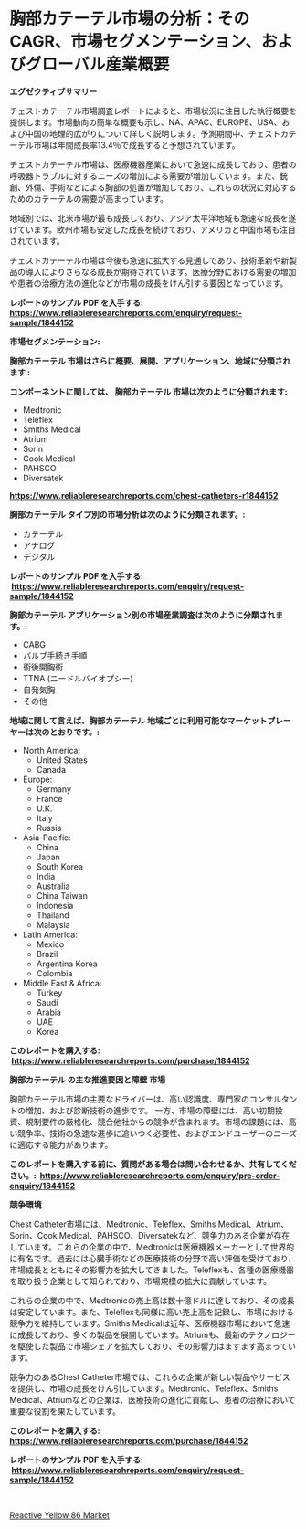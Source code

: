 <p><h1>胸部カテーテル市場の分析：そのCAGR、市場セグメンテーション、およびグローバル産業概要</h1></p><p><strong>エグゼクティブサマリー</strong></p>
<p><p>チェストカテーテル市場調査レポートによると、市場状況に注目した執行概要を提供します。市場動向の簡単な概要も示し、NA、APAC、EUROPE、USA、および中国の地理的広がりについて詳しく説明します。予測期間中、チェストカテーテル市場は年間成長率13.4％で成長すると予想されています。</p><p>チェストカテーテル市場は、医療機器産業において急速に成長しており、患者の呼吸器トラブルに対するニーズの増加による需要が増加しています。また、銃創、外傷、手術などによる胸部の処置が増加しており、これらの状況に対応するためのカテーテルの需要が高まっています。</p><p>地域別では、北米市場が最も成長しており、アジア太平洋地域も急速な成長を遂げています。欧州市場も安定した成長を続けており、アメリカと中国市場も注目されています。</p><p>チェストカテーテル市場は今後も急速に拡大する見通しであり、技術革新や新製品の導入によりさらなる成長が期待されています。医療分野における需要の増加や患者の治療方法の進化などが市場の成長をけん引する要因となっています。</p></p>
<p><strong>レポートのサンプル PDF を入手する: <a href="https://www.reliableresearchreports.com/enquiry/request-sample/1844152">https://www.reliableresearchreports.com/enquiry/request-sample/1844152</a></strong></p>
<p><strong>市場セグメンテーション:</strong></p>
<p><strong> 胸部カテーテル 市場はさらに概要、展開、アプリケーション、地域に分類されます :</strong></p>
<p><strong>コンポーネントに関しては、 胸部カテーテル 市場は次のように分類されます: &nbsp;</strong></p>
<p><ul><li>Medtronic</li><li>Teleflex</li><li>Smiths Medical</li><li>Atrium</li><li>Sorin</li><li>Cook Medical</li><li>PAHSCO</li><li>Diversatek</li></ul></p>
<p><strong><a href="https://www.reliableresearchreports.com/chest-catheters-r1844152">https://www.reliableresearchreports.com/chest-catheters-r1844152</a></strong></p>
<p><strong> 胸部カテーテル タイプ別の市場分析は次のように分類されます。:</strong></p>
<p><ul><li>カテーテル</li><li>アナログ</li><li>デジタル</li></ul></p>
<p><strong>レポートのサンプル PDF を入手する: &nbsp;<a href="https://www.reliableresearchreports.com/enquiry/request-sample/1844152">https://www.reliableresearchreports.com/enquiry/request-sample/1844152</a></strong></p>
<p><strong> 胸部カテーテル アプリケーション別の市場産業調査は次のように分類されます。:</strong></p>
<p><ul><li>CABG</li><li>バルブ手続き手順</li><li>術後開胸術</li><li>TTNA (ニードルバイオプシー)</li><li>自発気胸</li><li>その他</li></ul></p>
<p><strong>地域に関して言えば、胸部カテーテル 地域ごとに利用可能なマーケットプレーヤーは次のとおりです。:</strong></p>
<p><ul>
    <li>
        North America:
        <ul>
            <li>United States</li>
            <li>Canada</li>
        </ul>
    </li>
    <li>
        Europe:
        <ul>
            <li>Germany</li>
            <li>France</li>
            <li>U.K.</li>
            <li>Italy</li>
            <li>Russia</li>
        </ul>
    </li>
    <li>
        Asia-Pacific:
        <ul>
            <li>China</li>
            <li>Japan</li>
            <li>South Korea</li>
            <li>India</li>
            <li>Australia</li>
            <li>China Taiwan</li>
            <li>Indonesia</li>
            <li>Thailand</li>
            <li>Malaysia</li>
        </ul>
    </li>
    <li>
        Latin America:
        <ul>
            <li>Mexico</li>
            <li>Brazil</li>
            <li>Argentina Korea</li>
            <li>Colombia</li>
        </ul>
    </li>
    <li>
        Middle East & Africa:
        <ul>
            <li>Turkey</li>
            <li>Saudi</li>
            <li>Arabia</li>
            <li>UAE</li>
            <li>Korea</li>
        </ul>
    </li>
    </ul></p>
<p><strong>このレポートを購入する: &nbsp;<a href="https://www.reliableresearchreports.com/purchase/1844152">https://www.reliableresearchreports.com/purchase/1844152</a></strong></p>
<p><strong>胸部カテーテル の主な推進要因と障壁 市場</strong></p>
<p><p>胸部カテーテル市場の主要なドライバーは、高い認識度、専門家のコンサルタントの増加、および診断技術の進歩です。 一方、市場の障壁には、高い初期投資、規制要件の厳格化、競合他社からの競争が含まれます。市場の課題には、高い競争率、技術の急速な進歩に追いつく必要性、およびエンドユーザーのニーズに適応する能力があります。</p></p>
<p><strong>このレポートを購入する前に、質問がある場合は問い合わせるか、共有してください。:&nbsp; <a href="https://www.reliableresearchreports.com/enquiry/pre-order-enquiry/1844152">https://www.reliableresearchreports.com/enquiry/pre-order-enquiry/1844152</a></strong></p>
<p><strong>競争環境</strong></p>
<p><p>Chest Catheter市場には、Medtronic、Teleflex、Smiths Medical、Atrium、Sorin、Cook Medical、PAHSCO、Diversatekなど、競争力のある企業が存在しています。これらの企業の中で、Medtronicは医療機器メーカーとして世界的に有名です。過去には心臓手術などの医療技術の分野で高い評価を受けており、市場成長とともにその影響力を拡大してきました。Teleflexも、各種の医療機器を取り扱う企業として知られており、市場規模の拡大に貢献しています。</p><p>これらの企業の中で、Medtronicの売上高は数十億ドルに達しており、その成長は安定しています。また、Teleflexも同様に高い売上高を記録し、市場における競争力を維持しています。Smiths Medicalは近年、医療機器市場において急速に成長しており、多くの製品を展開しています。Atriumも、最新のテクノロジーを駆使した製品で市場シェアを拡大しており、その影響力はますます高まっています。</p><p>競争力のあるChest Catheter市場では、これらの企業が新しい製品やサービスを提供し、市場の成長をけん引しています。Medtronic、Teleflex、Smiths Medical、Atriumなどの企業は、医療技術の進化に貢献し、患者の治療において重要な役割を果たしています。</p></p>
<p><strong>このレポートを購入する: &nbsp; <a href="https://www.reliableresearchreports.com/purchase/1844152">https://www.reliableresearchreports.com/purchase/1844152</a></strong></p>
<p><strong>レポートのサンプル PDF を入手する: &nbsp;<a href="https://www.reliableresearchreports.com/enquiry/request-sample/1844152">https://www.reliableresearchreports.com/enquiry/request-sample/1844152</a></strong><strong></strong></p>
<p>&nbsp;</p>
<p><p><a href="https://zircon-bluebell-299.notion.site/Reactive-Yellow-86-Market-Size-Growing-and-Forecasted-for-period-from-2024-2031-and-provides-compl-f233360681eb44a5b25a8b6cfa2c17ae">Reactive Yellow 86 Market</a></p></p>